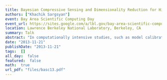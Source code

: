 ```yaml
---
title: Bayesian Compressive Sensing and Dimensionality Reduction for High-Dimensional Models
authors: ["Khachik Sargsyan"]
event: Bay Area Scientific Computing Day
event_url: https://sites.google.com/a/lbl.gov/bay-area-scientific-computing-day/
location: Lawrence Berkeley National Laboratory, Berkeley, CA
summary: Talk
abstract: "In computationally intensive studies, such as model calibration and<br>uncertainty quantification, surrogate models are usually employed instead of<br>full physical models. However, surrogate construction for high-dimensional<br>models is challenged in two major ways: a) obtaining sufficient number of<br>training model simulations becomes prohibitively expensive, and b)<br>non-adaptive surrogate basis selection rules lead to excessively large basis<br>sets. To alleviate these difficulties, select state-of-the-art tools are<br>ported from statistical learning to build efficient sparse surrogate<br>representations, with quantified uncertainty, for high-dimensional complex<br>models. Specifically, Bayesian compressive sensing techniques are enhanced by<br>iterative basis growth and weighted regularization. Application to an<br>80-dimensional climate land model shows promising results, leading to<br>efficient global sensitivity analysis and dimensionality reduction.<br>"
date: "2013-11-21"
publishDate: "2013-11-21"
tags:  []
all_day:  false
featured:  false
math:  true
url_pdf: "files/basc13.pdf"
---
```

